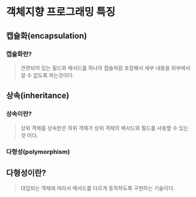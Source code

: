 # 객체지향 프로그래밍 특징

## 캡슐화(encapsulation)

### 캡슐화란?

> 관련되어 있는 필드와 메서드를 하나의 캡슐처럼 포장해서 세부 내용을 외부에서 알 수 없도록 하는것이다.

## 상속(inheritance)

### 상속이란?

> 상위 객체를 상속받은 하위 객체가 상위 객체의 메서드와 필드를 사용할 수 있는 것 이다.

### 다형성(polymorphism)

## 다형성이란?

> 대입되는 객체에 따라서 메서드를 다르게 동작하도록 구현하는 기술이다.
